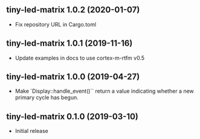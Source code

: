 ## tiny-led-matrix 1.0.2 (2020-01-07)

* Fix repository URL in Cargo.toml


## tiny-led-matrix 1.0.1 (2019-11-16)

* Update examples in docs to use cortex-m-rtfm v0.5


## tiny-led-matrix 1.0.0 (2019-04-27)

* Make `Display::handle_event()`` return a value indicating whether a new
  primary cycle has begun.


## tiny-led-matrix 0.1.0 (2019-03-10)

* Initial release

